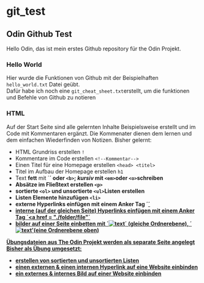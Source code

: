 # git_test
## Odin Github Test
Hello Odin,
das ist mein erstes Github repository für the Odin Projekt.

### Hello World
Hier wurde die Funktionen von Github mit der Beispielhaften `hello_world.txt` Datei geübt.  
Dafür habe ich noch eine `git_cheat_sheet.txt`erstellt, um die funktionen und Befehle von Github zu notieren

### HTML
Auf der Start Seite sind alle gelernten Inhalte Beispielsweise erstellt und im Code mit Kommentaren ergänzt. Die Kommenater dienen dem lernen und dem einfachen Wiederfinden von Notizen.
Bisher gelernt: 
- HTML Grundriss erstellen `!`
- Kommentare im Code erstellen `<!--Kommentar-->`
- Einen Titel für eine Homepage erstellen `<head> <titel>`
- Titel im Aufbau der Homepage erstellen `h1`
- Text **fett** mit ´<strong>´ oder `<b>`; *kursiv* mit `<em>`oder `<o>`schreiben
- Absätze im Fließtext erstellen `<p>`
- sortierte `<ol>` und unsortierte `<ul>`Listen erstellen
- Listen Elemente hinzufügen `<li>`
- externe Hyperlinks einfügen mit einem Anker Tag ´<a href="protocoll://domain/path">´
- interne (auf der gleichen Seite) Hyperlinks einfügen mit einem Anker Tag ´<a href = "./folder/file"´
- bilder auf einer Seite einbetten mit ´<img src ="./folder/file" alt="text">´ (gleiche Ordnerebene), ´<img src ="../folder/file" alt="text">'(eine Ordnerebene oben)

Übungsdateien aus The Odin Projekt werden als separate Seite angelegt 
Bisher als Übung umgesetzt:
- erstellen von sortierten und unsortierten Listen
- einen externen & einen internen Hyperlink auf eine Website einbinden
- ein externes & internes Bild auf einer Website einbinden



